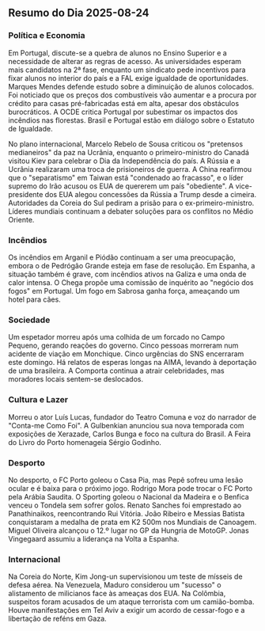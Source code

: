 ## Resumo do Dia 2025-08-24

### Política e Economia
Em Portugal, discute-se a quebra de alunos no Ensino Superior e a necessidade de alterar as regras de acesso. As universidades esperam mais candidatos na 2ª fase, enquanto um sindicato pede incentivos para fixar alunos no interior do país e a FAL exige igualdade de oportunidades. Marques Mendes defende estudo sobre a diminuição de alunos colocados. Foi noticiado que os preços dos combustíveis vão aumentar e a procura por crédito para casas pré-fabricadas está em alta, apesar dos obstáculos burocráticos. A OCDE critica Portugal por subestimar os impactos dos incêndios nas florestas. Brasil e Portugal estão em diálogo sobre o Estatuto de Igualdade.

No plano internacional, Marcelo Rebelo de Sousa criticou os "pretensos medianeiros" da paz na Ucrânia, enquanto o primeiro-ministro do Canadá visitou Kiev para celebrar o Dia da Independência do país. A Rússia e a Ucrânia realizaram uma troca de prisioneiros de guerra. A China reafirmou que o "separatismo" em Taiwan está "condenado ao fracasso", e o líder supremo do Irão acusou os EUA de quererem um país "obediente". A vice-presidente dos EUA alegou concessões da Rússia a Trump desde a cimeira.  Autoridades da Coreia do Sul pediram a prisão para o ex-primeiro-ministro. Líderes mundiais continuam a debater soluções para os conflitos no Médio Oriente.

### Incêndios
Os incêndios em Arganil e Piódão continuam a ser uma preocupação, embora o de Pedrógão Grande esteja em fase de resolução. Em Espanha, a situação também é grave, com incêndios ativos na Galiza e uma onda de calor intensa. O Chega propõe uma comissão de inquérito ao "negócio dos fogos" em Portugal. Um fogo em Sabrosa ganha força, ameaçando um hotel para cães.

### Sociedade
Um espetador morreu após uma colhida de um forcado no Campo Pequeno, gerando reações do governo. Cinco pessoas morreram num acidente de viação em Monchique. Cinco urgências do SNS encerraram este domingo. Há relatos de esperas longas na AIMA, levando à deportação de uma brasileira. A Comporta continua a atrair celebridades, mas moradores locais sentem-se deslocados.

### Cultura e Lazer
Morreu o ator Luís Lucas, fundador do Teatro Comuna e voz do narrador de "Conta-me Como Foi". A Gulbenkian anunciou sua nova temporada com exposições de Xerazade, Carlos Bunga e foco na cultura do Brasil. A Feira do Livro do Porto homenageia Sérgio Godinho.

### Desporto
No desporto, o FC Porto goleou o Casa Pia, mas Pepê sofreu uma lesão ocular e é baixa para o próximo jogo. Rodrigo Mora pode trocar o FC Porto pela Arábia Saudita. O Sporting goleou o Nacional da Madeira e o Benfica venceu o Tondela sem sofrer golos. Renato Sanches foi emprestado ao Panathinaikos, reencontrando Rui Vitória. João Ribeiro e Messias Batista conquistaram a medalha de prata em K2 500m nos Mundiais de Canoagem. Miguel Oliveira alcançou o 12.º lugar no GP da Hungria de MotoGP. Jonas Vingegaard assumiu a liderança na Volta a Espanha.

### Internacional
Na Coreia do Norte, Kim Jong-un supervisionou um teste de mísseis de defesa aérea. Na Venezuela, Maduro considerou um "sucesso" o alistamento de milicianos face às ameaças dos EUA. Na Colômbia, suspeitos foram acusados de um ataque terrorista com um camião-bomba. Houve manifestações em Tel Aviv a exigir um acordo de cessar-fogo e a libertação de reféns em Gaza.